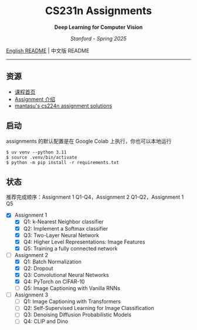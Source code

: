 <h1 align="center">CS231n Assignments</h1>
<p align="center"><b>Deep Learning for Computer Vision</b></p>
<p align="center"><i>Stanford - Spring 2025</i></p>

[English README](./README.md) | 中文版 README

---

## 资源

- [课程首页](https://cs231n.stanford.edu/index.html)
- [Assignment 介绍](https://cs231n.stanford.edu/assignments.html)
- [mantasu's cs224n assignment solutions](https://github.com/mantasu/cs231n)

## 启动

assignments 的默认配置是在 Google Colab 上执行，你也可以本地运行

```shell
$ uv venv --python 3.11
$ source .venv/bin/activate
$ python -m pip install -r requirements.txt
```

## 状态

推荐完成顺序：Assignment 1 Q1-Q4，Assignment 2 Q1-Q2，Assignment 1 Q5

- [x] Assignment 1
    - [x] Q1: k-Nearest Neighbor classifier
    - [x] Q2: Implement a Softmax classifier
    - [x] Q3: Two-Layer Neural Network
    - [x] Q4: Higher Level Representations: Image Features
    - [x] Q5: Training a fully connected network
- [ ] Assignment 2
    - [x] Q1: Batch Normalization
    - [x] Q2: Dropout
    - [x] Q3: Convolutional Neural Networks
    - [x] Q4: PyTorch on CIFAR-10
    - [ ] Q5: Image Captioning with Vanilla RNNs
- [ ] Assignment 3
    - [ ] Q1: Image Captioning with Transformers
    - [ ] Q2: Self-Supervised Learning for Image Classification
    - [ ] Q3: Denoising Diffusion Probabilistic Models
    - [ ] Q4: CLIP and Dino
